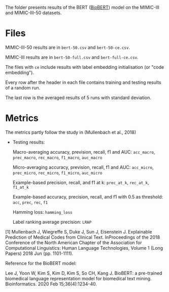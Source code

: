 The folder presents results of the BERT ([BioBERT](https://github.com/dmis-lab/biobert)) model on the MIMIC-III and MIMIC-III-50 datasets.

# Files
MIMIC-III-50 results are in ```bert-50.csv``` and ```bert-50-ce.csv```.

MIMIC-III results are in ```bert-50-full.csv``` and ```bert-full-ce.csv```.

The files with ```ce``` include results with label embedding initialisation (or "code embedding").

Every row after the header in each file contains training and testing results of a random run. 

The last row is the averaged results of 5 runs with standard deviation.

# Metrics
The metrics partly follow the study in (Mullenbach et al., 2018)

* Testing results:

  Macro-averaging accuracy, prevision, recall, f1 and AUC: ```acc_macro```, ```prec_macro```, ```rec_macro```, ```f1_macro```, ```auc_macro```
  
  Micro-averaging accuracy, prevision, recall, f1 and AUC: ```acc_micro```, ```prec_micro```, ```rec_micro```, ```f1_micro```, ```auc_micro```

  Example-based precision, recall, and f1 at k: ```prec_at_k```, ```rec_at_k```, ```f1_at_k```
  
  Example-based accuracy, precision, recall, and f1 with 0.5 as threshold: ```acc```, ```prec```, ```rec```, ```f1```
  
  Hamming loss: ```hamming_loss```
  
  Label ranking average precision: ```LRAP```

[1] Mullenbach J, Wiegreffe S, Duke J, Sun J, Eisenstein J. Explainable Prediction of Medical Codes from Clinical Text. InProceedings of the 2018 Conference of the North American Chapter of the Association for Computational Linguistics: Human Language Technologies, Volume 1 (Long Papers) 2018 Jun (pp. 1101-1111).

Reference for the BioBERT model:

Lee J, Yoon W, Kim S, Kim D, Kim S, So CH, Kang J. BioBERT: a pre-trained biomedical language representation model for biomedical text mining. Bioinformatics. 2020 Feb 15;36(4):1234-40.
